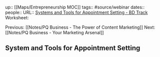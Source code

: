 up:: [[Maps/Entrepreneurship MOC]]
tags:: #source/webinar 
dates:: 
people:: 
URL:: [Systems and Tools for Appointment Setting - BD Track](https://app.searchie.io/watch/ZrDeXZgL2G)
Worksheet: 

Previous: [[Notes/PQ Business - The Power of Content Marketing]]
Next: [[Notes/PQ Business - Your Marketing Arsenal]]

## System and Tools for Appointment Setting